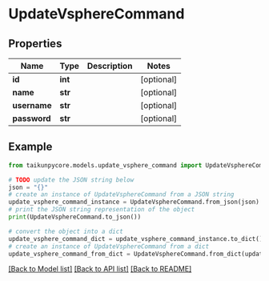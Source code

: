 # UpdateVsphereCommand


## Properties

Name | Type | Description | Notes
------------ | ------------- | ------------- | -------------
**id** | **int** |  | [optional] 
**name** | **str** |  | [optional] 
**username** | **str** |  | [optional] 
**password** | **str** |  | [optional] 

## Example

```python
from taikunpycore.models.update_vsphere_command import UpdateVsphereCommand

# TODO update the JSON string below
json = "{}"
# create an instance of UpdateVsphereCommand from a JSON string
update_vsphere_command_instance = UpdateVsphereCommand.from_json(json)
# print the JSON string representation of the object
print(UpdateVsphereCommand.to_json())

# convert the object into a dict
update_vsphere_command_dict = update_vsphere_command_instance.to_dict()
# create an instance of UpdateVsphereCommand from a dict
update_vsphere_command_from_dict = UpdateVsphereCommand.from_dict(update_vsphere_command_dict)
```
[[Back to Model list]](../README.md#documentation-for-models) [[Back to API list]](../README.md#documentation-for-api-endpoints) [[Back to README]](../README.md)


